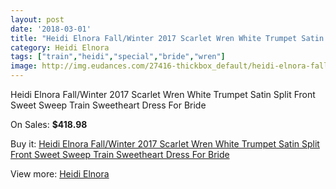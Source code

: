 ```yaml
---
layout: post
date: '2018-03-01'
title: "Heidi Elnora Fall/Winter 2017 Scarlet Wren White Trumpet Satin Split Front Sweet Sweep Train Sweetheart Dress For Bride"
category: Heidi Elnora
tags: ["train","heidi","special","bride","wren"]
image: http://img.eudances.com/27416-thickbox_default/heidi-elnora-fall-winter-2017-scarlet-wren-white-trumpet-satin-split-front-sweet-sweep-train-sweetheart-dress-for-bride.jpg
---
```

Heidi Elnora Fall/Winter 2017 Scarlet Wren White Trumpet Satin Split Front Sweet Sweep Train Sweetheart Dress For Bride

On Sales: **$418.98**
<a href="https://www.eudances.com/en/heidi-elnora/9156-heidi-elnora-fall-winter-2017-scarlet-wren-white-trumpet-satin-split-front-sweet-sweep-train-sweetheart-dress-for-bride.html"><amp-img layout="responsive" width="600" height="600" src="//img.eudances.com/27416-thickbox_default/heidi-elnora-fall-winter-2017-scarlet-wren-white-trumpet-satin-split-front-sweet-sweep-train-sweetheart-dress-for-bride.jpg" alt="Heidi Elnora Fall/Winter 2017 Scarlet Wren White Trumpet Satin Split Front Sweet Sweep Train Sweetheart Dress For Bride 0" /></a>
<a href="https://www.eudances.com/en/heidi-elnora/9156-heidi-elnora-fall-winter-2017-scarlet-wren-white-trumpet-satin-split-front-sweet-sweep-train-sweetheart-dress-for-bride.html"><amp-img layout="responsive" width="600" height="600" src="//img.eudances.com/27419-thickbox_default/heidi-elnora-fall-winter-2017-scarlet-wren-white-trumpet-satin-split-front-sweet-sweep-train-sweetheart-dress-for-bride.jpg" alt="Heidi Elnora Fall/Winter 2017 Scarlet Wren White Trumpet Satin Split Front Sweet Sweep Train Sweetheart Dress For Bride 1" /></a>
<a href="https://www.eudances.com/en/heidi-elnora/9156-heidi-elnora-fall-winter-2017-scarlet-wren-white-trumpet-satin-split-front-sweet-sweep-train-sweetheart-dress-for-bride.html"><amp-img layout="responsive" width="600" height="600" src="//img.eudances.com/27418-thickbox_default/heidi-elnora-fall-winter-2017-scarlet-wren-white-trumpet-satin-split-front-sweet-sweep-train-sweetheart-dress-for-bride.jpg" alt="Heidi Elnora Fall/Winter 2017 Scarlet Wren White Trumpet Satin Split Front Sweet Sweep Train Sweetheart Dress For Bride 2" /></a>
<a href="https://www.eudances.com/en/heidi-elnora/9156-heidi-elnora-fall-winter-2017-scarlet-wren-white-trumpet-satin-split-front-sweet-sweep-train-sweetheart-dress-for-bride.html"><amp-img layout="responsive" width="600" height="600" src="//img.eudances.com/27417-thickbox_default/heidi-elnora-fall-winter-2017-scarlet-wren-white-trumpet-satin-split-front-sweet-sweep-train-sweetheart-dress-for-bride.jpg" alt="Heidi Elnora Fall/Winter 2017 Scarlet Wren White Trumpet Satin Split Front Sweet Sweep Train Sweetheart Dress For Bride 3" /></a>

Buy it: [Heidi Elnora Fall/Winter 2017 Scarlet Wren White Trumpet Satin Split Front Sweet Sweep Train Sweetheart Dress For Bride](https://www.eudances.com/en/heidi-elnora/9156-heidi-elnora-fall-winter-2017-scarlet-wren-white-trumpet-satin-split-front-sweet-sweep-train-sweetheart-dress-for-bride.html "Heidi Elnora Fall/Winter 2017 Scarlet Wren White Trumpet Satin Split Front Sweet Sweep Train Sweetheart Dress For Bride")

View more: [Heidi Elnora](https://www.eudances.com/en/137-heidi-elnora "Heidi Elnora")